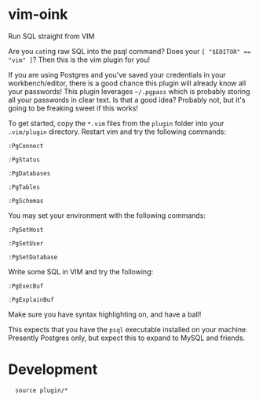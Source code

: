 # vim-oink
Run SQL straight from VIM

Are you `cat`ing raw SQL into the psql command?  Does your `[ "$EDITOR" == "vim" ]`? Then this is the vim plugin for you!

If you are using Postgres and you've saved your credentials in your workbench/editor, there is a good chance this plugin will already know all your passwords!  This plugin leverages `~/.pgpass` which is probably storing all your passwords in clear text.  Is that a good idea? Probably not, but it's going to be freaking sweet if this works!

To get started, copy the `*.vim` files from the `plugin` folder into your `.vim/plugin` directory.  Restart vim and try the following commands:

    :PgConnect

    :PgStatus

    :PgDatabases

    :PgTables

    :PgSchemas


You may set your environment with the following commands:

    :PgSetHost

    :PgSetUser

    :PgSetDatabase


Write some SQL in VIM and try the following:
    
    :PgExecBuf

    :PgExplainBuf

Make sure you have syntax highlighting on, and have a ball!


This expects that you have the `psql` executable installed on your machine.  Presently Postgres only, but expect this to expand to MySQL and friends.

# Development

```
  source plugin/*
```
